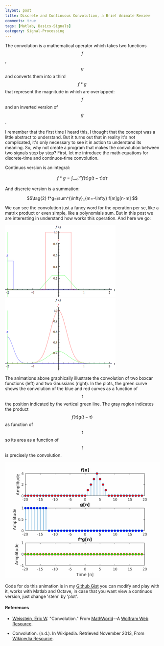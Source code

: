 ```yaml
---
layout: post
title: Discrete and Continuous Convolution, a Brief Animate Review
comments: true
tags: [Matlab, Basics-Signals]
category: Signal-Processing
---
```


The convolution is a mathematical operator which takes two functions <span class="inlinecode">$$f$$</span>, <span class="inlinecode">$$g$$</span> and converts them into a third <span class="inlinecode">$$f*g$$</span> <!--break--> that represent the magnitude in which are overlapped: <span class="inlinecode">$$f$$</span> and an inverted version of <span class="inlinecode">$$g$$</span>.

 I remember that the first time I heard this, I thought that the concept was a little abstract to understand. But it turns out that in reality it's not complicated, it's only necessary to see it in action to understand its meaning. So, why not create a program that makes the convolution between two signals step by step? First, let me introduce the math equations for discrete-time and continuos-time convolution.
 
 Continuos version is an integral:
 
 $$ \tag{1} f*g=\int^{\infty}_{-\infty} f(\tau)g(t - \tau)d\tau $$
 
 And discrete version is a summation:
 
 $$\tag{2} f*g=\sum^{\infty}_{m=-\infty} f[m]g[n-m] $$
 
 We can see the convolution just a fancy word for the operation per se, like a matrix product or even simple, like a polynomials sum. But in this post we are interesting in understand how works this operation. And here we go:
 
 <div class="main_block">

 <div class="inner_block">
    <img src="/images/convpost/convrect.gif" alt="Convolution rect">
 </div>

 <div class="inner_block">
    <img src="/images/convpost/convgaus.gif" alt="Convolution gaus">
 </div>

</div>

The animations above graphically illustrate the convolution of two boxcar functions (left) and two Gaussians (right). In the plots, the green curve shows the convolution of the blue and red curves as a function of <span class="inlinecode">$$t$$</span> the position indicated by the vertical green line. The gray region indicates the product <span class="inlinecode">$$f(\tau)g(t-\tau)$$</span> as function of <span class="inlinecode">$$t$$</span> so its area as a function of <span class="inlinecode">$$t$$</span> is precisely the convolution.

<div class="main_block">
    <img src="/images/convpost/conv.gif" alt="convolution">
</div>

Code for do this animation is in my <a href="https://gist.github.com/rymnikski/454534def5f037ccc08b59a37d79a7b3">Github Gist</a> you can modify and play with it, works with Matlab and Octave, in case that you want view a continuos version, just change 'stem' by 'plot'.

<h4><b>References</b></h4>

* <a href="http://mathworld.wolfram.com/about/author.html"  target="_blank">Weisstein, Eric W</a>. "Convolution." From <a href="http://mathworld.wolfram.com/"  target="_blank">MathWorld</a>--A <a href="http://mathworld.wolfram.com/Convolution.html"  target="_blank">Wolfram Web Resource</a>.

* Convolution. (n.d.). In Wikipedia. Retrieved November 2013, From <a href="https://en.wikipedia.org/wiki/Convolution"  target="_blank">Wikipedia Resource</a>.

